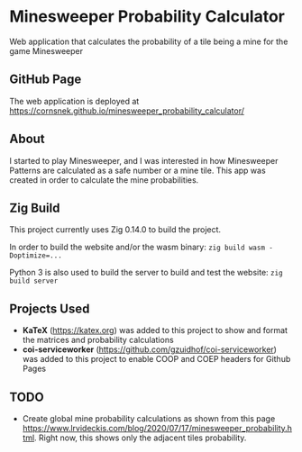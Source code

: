 # Minesweeper Probability Calculator
Web application that calculates the probability of a tile being a mine for the game Minesweeper

## GitHub Page
The web application is deployed at https://cornsnek.github.io/minesweeper_probability_calculator/

## About
I started to play Minesweeper, and I was interested in how Minesweeper Patterns are calculated as a safe number or a mine tile.
This app was created in order to calculate the mine probabilities.

## Zig Build
This project currently uses Zig 0.14.0 to build the project.

In order to build the website and/or the wasm binary: `zig build wasm -Doptimize=...`

Python 3 is also used to build the server to build and test the website: `zig build server`

## Projects Used
- **KaTeX** (https://katex.org) was added to this project to show and format the matrices and probability calculations
- **coi-serviceworker** (https://github.com/gzuidhof/coi-serviceworker) was added to this project to enable COOP and COEP headers for Github Pages


## TODO
- Create global mine probability calculations as shown from this page https://www.lrvideckis.com/blog/2020/07/17/minesweeper_probability.html. Right now, this shows only the adjacent tiles probability.